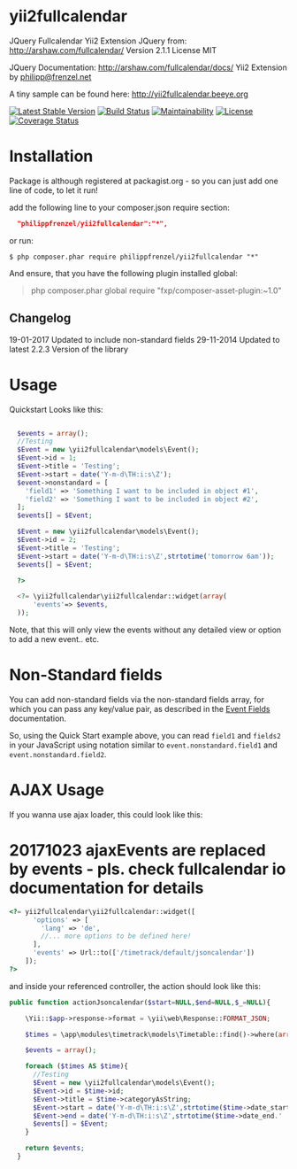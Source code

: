 yii2fullcalendar
================
JQuery Fullcalendar Yii2 Extension
JQuery from: http://arshaw.com/fullcalendar/
Version 2.1.1
License MIT

JQuery Documentation:
http://arshaw.com/fullcalendar/docs/
Yii2 Extension by <philipp@frenzel.net>

A tiny sample can be found here:
http://yii2fullcalendar.beeye.org

[![Latest Stable Version](https://poser.pugx.org/philippfrenzel/yii2fullcalendar/v/stable.svg)](https://packagist.org/packages/philippfrenzel/yii2fullcalendar)
[![Build Status](https://travis-ci.org/philippfrenzel/yii2fullcalendar.svg?branch=master)](https://travis-ci.org/philippfrenzel/yii2fullcalendar)
[![Maintainability](https://api.codeclimate.com/v1/badges/15d573919eba71b925c5/maintainability)](https://codeclimate.com/github/metola/yii2fullcalendar/maintainability)
[![License](https://poser.pugx.org/philippfrenzel/yii2fullcalendar/license.svg)](https://packagist.org/packages/philippfrenzel/yii2fullcalendar)
[![Coverage Status](https://coveralls.io/repos/github/metola/yii2fullcalendar/badge.svg)](https://coveralls.io/github/metola/yii2fullcalendar)

Installation
============
Package is although registered at packagist.org - so you can just add one line of code, to let it run!

add the following line to your composer.json require section:
```json
  "philippfrenzel/yii2fullcalendar":"*",
```

or run:
```
$ php composer.phar require philippfrenzel/yii2fullcalendar "*"
```

And ensure, that you have the following plugin installed global:

> php composer.phar global require "fxp/composer-asset-plugin:~1.0"

Changelog
---------

19-01-2017 Updated to include non-standard fields
29-11-2014 Updated to latest 2.2.3 Version of the library

Usage
=====

Quickstart Looks like this:

```php

  $events = array();
  //Testing
  $Event = new \yii2fullcalendar\models\Event();
  $Event->id = 1;
  $Event->title = 'Testing';
  $Event->start = date('Y-m-d\TH:i:s\Z');
  $event->nonstandard = [
    'field1' => 'Something I want to be included in object #1',
    'field2' => 'Something I want to be included in object #2',
  ];
  $events[] = $Event;

  $Event = new \yii2fullcalendar\models\Event();
  $Event->id = 2;
  $Event->title = 'Testing';
  $Event->start = date('Y-m-d\TH:i:s\Z',strtotime('tomorrow 6am'));
  $events[] = $Event;

  ?>

  <?= \yii2fullcalendar\yii2fullcalendar::widget(array(
      'events'=> $events,
  ));
```

Note, that this will only view the events without any detailed view or option to add a new event.. etc.

Non-Standard fields
===================

You can add non-standard fields via the non-standard fields array, for which you can pass any key/value pair, as described in the [Event Fields](https://fullcalendar.io/docs/event_data/Event_Object/) documentation.

So, using the Quick Start example above, you can read `field1` and `fields2` in your JavaScript using notation similar to `event.nonstandard.field1` and `event.nonstandard.field2`.

AJAX Usage
==========
If you wanna use ajax loader, this could look like this:

# 20171023 ajaxEvents are replaced by events - pls. check fullcalendar io documentation for details

```php
<?= yii2fullcalendar\yii2fullcalendar::widget([
      'options' => [
        'lang' => 'de',
        //... more options to be defined here!
      ],
      'events' => Url::to(['/timetrack/default/jsoncalendar'])
    ]);
?>
```

and inside your referenced controller, the action should look like this:

```php
public function actionJsoncalendar($start=NULL,$end=NULL,$_=NULL){

    \Yii::$app->response->format = \yii\web\Response::FORMAT_JSON;

    $times = \app\modules\timetrack\models\Timetable::find()->where(array('category'=>\app\modules\timetrack\models\Timetable::CAT_TIMETRACK))->all();

    $events = array();

    foreach ($times AS $time){
      //Testing
      $Event = new \yii2fullcalendar\models\Event();
      $Event->id = $time->id;
      $Event->title = $time->categoryAsString;
      $Event->start = date('Y-m-d\TH:i:s\Z',strtotime($time->date_start.' '.$time->time_start));
      $Event->end = date('Y-m-d\TH:i:s\Z',strtotime($time->date_end.' '.$time->time_end));
      $events[] = $Event;
    }

    return $events;
  }
```
